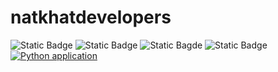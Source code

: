 # natkhatdevelopers
![Static Badge](https://img.shields.io/badge/natkhat-developers-red)
![Static Badge](https://img.shields.io/badge/Spotify-1ED760?&style=for-the-badge&logo=spotify&logoColor=white)
![Static Bagde](https://img.shields.io/badge/Bitcoin-000000?style=for-the-badge&logo=bitcoin&logoColor=white)
![Static Badge](https://img.shields.io/badge/Maserati-0C2340?logo=maserati&logoColor=fff&style=for-the-badge)
[![Python application](https://github.com/SE-Group89/natkhatdevelopers/actions/workflows/python-test.yml/badge.svg)](https://github.com/SE-Group89/natkhatdevelopers/actions/workflows/python-test.yml)
